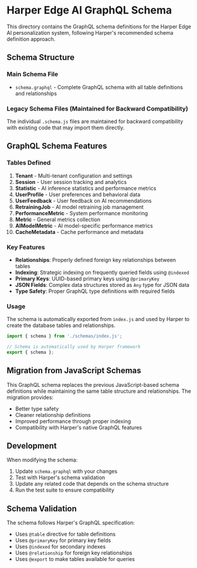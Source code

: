 # Harper Edge AI GraphQL Schema

This directory contains the GraphQL schema definitions for the Harper Edge AI personalization system, following Harper's recommended schema definition approach.

## Schema Structure

### Main Schema File
- `schema.graphql` - Complete GraphQL schema with all table definitions and relationships

### Legacy Schema Files (Maintained for Backward Compatibility)
The individual `.schema.js` files are maintained for backward compatibility with existing code that may import them directly.

## GraphQL Schema Features

### Tables Defined

1. **Tenant** - Multi-tenant configuration and settings
2. **Session** - User session tracking and analytics  
3. **Statistic** - AI inference statistics and performance metrics
4. **UserProfile** - User preferences and behavioral data
5. **UserFeedback** - User feedback on AI recommendations
6. **RetrainingJob** - AI model retraining job management
7. **PerformanceMetric** - System performance monitoring
8. **Metric** - General metrics collection
9. **AIModelMetric** - AI model-specific performance metrics
10. **CacheMetadata** - Cache performance and metadata

### Key Features

- **Relationships**: Properly defined foreign key relationships between tables
- **Indexing**: Strategic indexing on frequently queried fields using `@indexed`
- **Primary Keys**: UUID-based primary keys using `@primaryKey`
- **JSON Fields**: Complex data structures stored as `Any` type for JSON data
- **Type Safety**: Proper GraphQL type definitions with required fields

### Usage

The schema is automatically exported from `index.js` and used by Harper to create the database tables and relationships.

```javascript
import { schema } from './schemas/index.js';

// Schema is automatically used by Harper framework
export { schema };
```

## Migration from JavaScript Schemas

This GraphQL schema replaces the previous JavaScript-based schema definitions while maintaining the same table structure and relationships. The migration provides:

- Better type safety
- Cleaner relationship definitions
- Improved performance through proper indexing
- Compatibility with Harper's native GraphQL features

## Development

When modifying the schema:

1. Update `schema.graphql` with your changes
2. Test with Harper's schema validation
3. Update any related code that depends on the schema structure
4. Run the test suite to ensure compatibility

## Schema Validation

The schema follows Harper's GraphQL specification:
- Uses `@table` directive for table definitions
- Uses `@primaryKey` for primary key fields
- Uses `@indexed` for secondary indexes
- Uses `@relationship` for foreign key relationships
- Uses `@export` to make tables available for queries